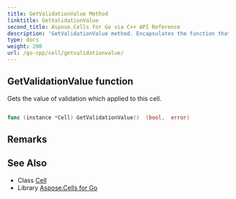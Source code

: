 ```yaml
---
title: GetValidationValue Method 
linktitle: GetValidationValue
second_title: Aspose.Cells for Go via C++ API Reference
description: 'GetValidationValue method. Encapsulates the function that represents getvalidationvalue in Go.'
type: docs
weight: 200
url: /go-cpp/cell/getvalidationvalue/
---
```


## GetValidationValue function

Gets the value of validation which applied to this cell.

```go

func (instance *Cell) GetValidationValue()  (bool,  error) 

```

## Remarks


## See Also

* Class [Cell](../)
* Library [Aspose.Cells for Go](../../)
